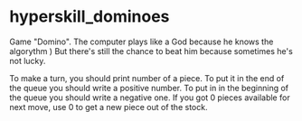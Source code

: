 # hyperskill_dominoes
Game "Domino". 
The computer plays like a God because he knows the algorythm )
But there's still the chance to beat him because sometimes he's not lucky.

To make a turn, you should print number of a piece.
To put it in the end of the queue you should write a positive number.
To put in in the beginning of the queue you should write a negative one.
If you got 0 pieces available for next move, use 0 to get a new piece out of the stock.
